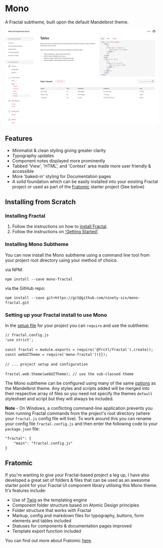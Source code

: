 # Mono

A Fractal subtheme, built upon the default Mandelbrot theme.

![Mono screenshot](screenshot.jpg "Mono screenshot")

## Features

- Minimalist & clean styling giving greater clarity
- Typography updates
- Component notes displayed more prominently
- Tabbed 'View', 'HTML', and 'Context' area made more user friendly & accessible
- More 'baked-in' styling for Documentation pages
- A solid foundation which can be easily installed into your existing Fractal project or used as part of the [Fratomic](https://github.com/ninety-six/fratomic) starter project (See below)

## Installing from Scratch

### Installing Fractal

1. Follow the instructions on how to [install Fractal](https://fractal.build/guide/installation.html).
2. Follow the instructions on ['Getting Started'](https://fractal.build/guide/getting-started.html).

### Installing Mono Subtheme

You can now install the Mono subtheme using a command line tool from your project root directory using your method of choice.

via NPM:

```Shell
npm install --save mono-fractal
```

via the GitHub repo:

```Shell
npm install --save git+https://git@github.com/ninety-six/mono-fractal.git
```

### Setting up your Fractal install to use Mono

In the [setup file](https://fractal.build/guide/project-settings.html#the-fractal-js-file) for your project you can `require` and use the subtheme:

```Shell
// fractal.config.js
'use strict';

const fractal = module.exports = require('@frctl/fractal').create();
const webUITheme = require('mono-fractal')({});

// ... project setup and configuration

fractal.web.theme(webUITheme); // use the sub-classed theme
```

The Mono subtheme can be configured using many of the same [options](https://fractal.build/guide/web/default-theme.html#configuration) as the Mandelbrot theme. Any styles and scripts added will be merged into their respective array of files so you need not specify the themes `default` stylesheet and script but they will always be included.

**Note** - On Windows, a conflicting command-line application prevents you from running Fractal commands from the project's root directory (where your `fractal.js` config file will live). To work around this you can rename your config file `fractal.config.js` and then enter the following code to your `package.json` file:

```
"fractal": {
    "main": "fractal.config.js"
}
```

## Fratomic

If you're wanting to give your Fractal-based project a leg up, I have also developed a great set of folders & files that can be used as an awesome starter point for your Fractal UI component library utilising this Mono theme. It's features include:

- Use of [Twig](https://twig.symfony.com/) as the templating engine
- Component folder structure based on Atomic Design principles
- Folder structure that works with Fractal
- Markup, config and markdown files for typography, buttons, form elements and tables included
- Statuses for components & documentation pages improved
- Template export function included

You can find out more about Fratomic [here](https://github.com/ninety-six/fratomic).